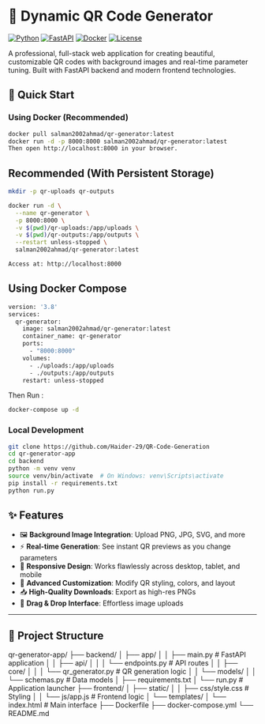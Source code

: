 # 🎨 Dynamic QR Code Generator

[![Python](https://img.shields.io/badge/Python-3.8+-blue.svg)](https://www.python.org/downloads/)
[![FastAPI](https://img.shields.io/badge/FastAPI-0.104.1-009688.svg)](https://fastapi.tiangolo.com/)
[![Docker](https://img.shields.io/badge/Docker-Ready-2496ED.svg)](https://hub.docker.com/r/salman2002ahmad/qr-generator)
[![License](https://img.shields.io/badge/License-MIT-yellow.svg)](LICENSE)

A professional, full-stack web application for creating beautiful, customizable QR codes with background images and real-time parameter tuning. Built with FastAPI backend and modern frontend technologies.

## 🚀 Quick Start

### Using Docker (Recommended)
```bash
docker pull salman2002ahmad/qr-generator:latest
docker run -d -p 8000:8000 salman2002ahmad/qr-generator:latest
Then open http://localhost:8000 in your browser.
```

## Recommended (With Persistent Storage)
```bash
mkdir -p qr-uploads qr-outputs

docker run -d \
  --name qr-generator \
  -p 8000:8000 \
  -v $(pwd)/qr-uploads:/app/uploads \
  -v $(pwd)/qr-outputs:/app/outputs \
  --restart unless-stopped \
  salman2002ahmad/qr-generator:latest

Access at: http://localhost:8000
```

## Using Docker Compose
```bash
version: '3.8'
services:
  qr-generator:
    image: salman2002ahmad/qr-generator:latest
    container_name: qr-generator
    ports:
      - "8000:8000"
    volumes:
      - ./uploads:/app/uploads
      - ./outputs:/app/outputs
    restart: unless-stopped
```

Then Run :
```bash
docker-compose up -d
```



### Local Development
```bash
git clone https://github.com/Haider-29/QR-Code-Generation
cd qr-generator-app
cd backend
python -m venv venv
source venv/bin/activate  # On Windows: venv\Scripts\activate
pip install -r requirements.txt
python run.py
```


## ✨ Features

- 🖼️ **Background Image Integration**: Upload PNG, JPG, SVG, and more
- ⚡ **Real-time Generation**: See instant QR previews as you change parameters
- 📱 **Responsive Design**: Works flawlessly across desktop, tablet, and mobile
- 🎨 **Advanced Customization**: Modify QR styling, colors, and layout
- 📥 **High-Quality Downloads**: Export as high-res PNGs
- 🔄 **Drag & Drop Interface**: Effortless image uploads

---

## 📁 Project Structure

qr-generator-app/
├── backend/
│ ├── app/
│ │ ├── main.py # FastAPI application
│ │ ├── api/
│ │ │ └── endpoints.py # API routes
│ │ ├── core/
│ │ │ └── qr_generator.py # QR generation logic
│ │ └── models/
│ │ └── schemas.py # Data models
│ ├── requirements.txt
│ └── run.py # Application launcher
├── frontend/
│ ├── static/
│ │ ├── css/style.css # Styling
│ │ └── js/app.js # Frontend logic
│ └── templates/
│ └── index.html # Main interface
├── Dockerfile
├── docker-compose.yml
└── README.md

